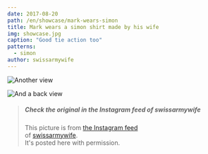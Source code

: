 ```yaml
---
date: 2017-08-20
path: /en/showcase/mark-wears-simon
title: Mark wears a simon shirt made by his wife
img: showcase.jpg
caption: "Good tie action too"
patterns:
  - simon
author: swissarmywife
---
```


![Another view](2.jpg)

![And a back view](3.jpg)

> ##### Check the original in the Instagram feed of swissarmywife
> 
> This picture is from [the Instagram feed](https://www.instagram.com/p/BYAX07OFEPL/)  
> of [swissarmywife](https://mnel2.wordpress.com/).  
> It's posted here with permission.